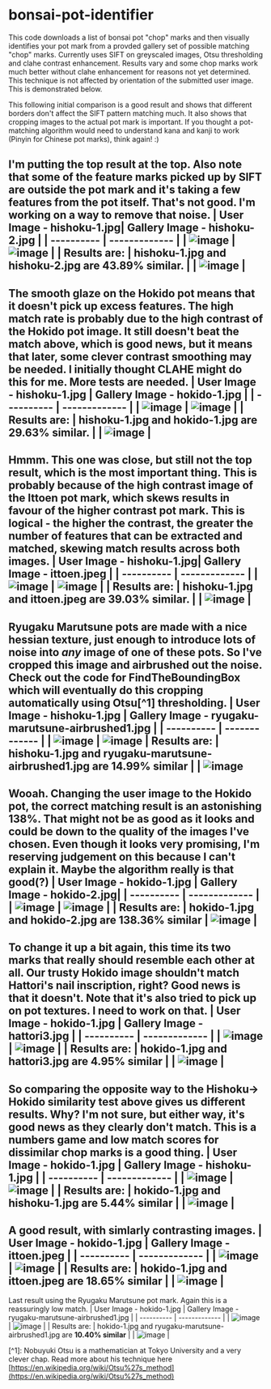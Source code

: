 # bonsai-pot-identifier
This code downloads a list of bonsai pot "chop" marks and then visually identifies your pot mark from a provded gallery set of possible matching "chop" marks. Currently uses SIFT on greyscaled images, Otsu thresholding and clahe contrast enhancement. Results vary and some chop marks work much better without clahe enhancement for reasons not yet determined. This technique is not affected by orientation of the submitted user image. This is demonstrated below.

This following initial comparison is a good result and shows that different borders don't affect the SIFT pattern matching much. It also shows that cropping images to the actual pot mark is important. If you thought a pot-matching algorithm would need to understand kana and kanji to work (Pinyin for Chinese pot marks), think again! :)

I'm putting the top result at the top. Also note that some of the feature marks picked up by SIFT are outside the pot mark and it's taking a few features from the pot itself. That's not good. I'm working on a way to remove that noise.
| User Image - hishoku-1.jpg| Gallery Image - hishoku-2.jpg |
| ---------- | ------------- |
| ![image](https://github.com/mandeldebugger/bonsai-pot-identifier/assets/2265446/9e8ad47a-33e7-4732-8d60-b8265355abd0) | ![image](https://github.com/mandeldebugger/bonsai-pot-identifier/assets/2265446/d812b852-44b8-4898-9293-29e9cc219cfb) |
| Results are: | hishoku-1.jpg and hishoku-2.jpg are **43.89% similar**. |
| ![image](https://github.com/mandeldebugger/bonsai-pot-identifier/assets/2265446/a90b54ee-0008-464b-9115-c5f36dda4252) |
------------------------------

The smooth glaze on the Hokido pot means that it doesn't pick up excess features. The high match rate is probably due to the high contrast of the Hokido pot image. It still doesn't beat the match above, which is good news, but it means that later, some clever contrast smoothing may be needed. I initially thought CLAHE might do this for me. More tests are needed.
| User Image - hishoku-1.jpg | Gallery Image - hokido-1.jpg |
| ---------- | ------------- |
| ![image](https://github.com/mandeldebugger/bonsai-pot-identifier/assets/2265446/9e8ad47a-33e7-4732-8d60-b8265355abd0) | ![image](https://github.com/mandeldebugger/bonsai-pot-identifier/assets/2265446/881b5a41-7ebc-4925-b558-aab9b1db0f7e) |
| Results are: | hishoku-1.jpg and hokido-1.jpg are **29.63% similar**. |
| ![image](https://github.com/mandeldebugger/bonsai-pot-identifier/assets/2265446/05f88708-1ead-4e7f-bc1e-649bf8345a8a) |
------------------------------

Hmmm. This one was close, but still not the top result, which is the most important thing. This is probably because of the high contrast image of the Ittoen pot mark, which skews results in favour of the higher contrast pot mark. This is logical - the higher the contrast, the greater the number of features that can be extracted and matched, skewing match results across both images.
| User Image - hishoku-1.jpg| Gallery Image - ittoen.jpeg |
| ---------- | ------------- |
| ![image](https://github.com/mandeldebugger/bonsai-pot-identifier/assets/2265446/9e8ad47a-33e7-4732-8d60-b8265355abd0) | ![image](https://github.com/mandeldebugger/bonsai-pot-identifier/assets/2265446/2ea01962-5216-4860-a8ca-2f79bb6fea7a) |
| Results are: | hishoku-1.jpg and ittoen.jpeg are **39.03% similar**. |
| ![image](https://github.com/mandeldebugger/bonsai-pot-identifier/assets/2265446/0688acc6-42ad-47de-aea3-73f2b5cc7155) |
------------------------------

Ryugaku Marutsune pots are made with a nice hessian texture, just enough to introduce lots of noise into _any_ image of one of these pots. So I've cropped this image and airbrushed out the noise. Check out the code for FindTheBoundingBox which will eventually do this cropping automatically using Otsu[^1] thresholding. 
| User Image - hishoku-1.jpg | Gallery Image - ryugaku-marutsune-airbrushed1.jpg |
| ---------- | ------------- |
| ![image](https://github.com/mandeldebugger/bonsai-pot-identifier/assets/2265446/9e8ad47a-33e7-4732-8d60-b8265355abd0) | ![image](https://github.com/mandeldebugger/bonsai-pot-identifier/assets/2265446/d9e61f44-b4c7-414a-8c3c-135118d0693a)
| Results are: | hishoku-1.jpg and ryugaku-marutsune-airbrushed1.jpg are **14.99% similar** |
| ![image](https://github.com/mandeldebugger/bonsai-pot-identifier/assets/2265446/be95ef00-add1-4378-a28d-2b655369d1e1)
------------------------------

Wooah. Changing the user image to the Hokido pot, the correct matching result is an astonishing 138%. That might not be as good as it looks and could be down to the quality of the images I've chosen. Even though it looks very promising, I'm reserving judgement on this because I can't explain it. Maybe the algorithm really is that good(?)
| User Image - hokido-1.jpg | Gallery Image - hokido-2.jpg|
| ---------- | ------------- |
| ![image](https://github.com/mandeldebugger/bonsai-pot-identifier/assets/2265446/055ca81a-3e30-404d-a444-a60ddfa36777) | ![image](https://github.com/mandeldebugger/bonsai-pot-identifier/assets/2265446/919434f9-7303-404b-ae28-89f6e80976ed) |
| Results are: | hokido-1.jpg and hokido-2.jpg are **138.36% similar**
| ![image](https://github.com/mandeldebugger/bonsai-pot-identifier/assets/2265446/0d119d32-7884-4453-b899-b2f9c6610e3e) |
------------------------------

To change it up a bit again, this time its two marks that really should resemble each other at all. Our trusty Hokido image shouldn't match Hattori's nail inscription, right? Good news is that it doesn't. Note that it's also tried to pick up on pot textures. I need to work on that.
| User Image - hokido-1.jpg | Gallery Image - hattori3.jpg |
| ---------- | ------------- |
| ![image](https://github.com/mandeldebugger/bonsai-pot-identifier/assets/2265446/055ca81a-3e30-404d-a444-a60ddfa36777) | ![image](https://github.com/mandeldebugger/bonsai-pot-identifier/assets/2265446/25d67394-1852-4d66-a8e4-bb4ebe17bd6e) |
| Results are: | hokido-1.jpg and hattori3.jpg are **4.95% similar** |
| ![image](https://github.com/mandeldebugger/bonsai-pot-identifier/assets/2265446/46d9a325-a536-4023-97d6-961d851b968b) |
------------------------------

So comparing the opposite way to the Hishoku-> Hokido similarity test above gives us different results. Why? I'm not sure, but either way, it's good news as they clearly don't match. This is a numbers game and low match scores for dissimilar chop marks is a good thing.
| User Image - hokido-1.jpg | Gallery Image - hishoku-1.jpg |
| ---------- | ------------- |
| ![image](https://github.com/mandeldebugger/bonsai-pot-identifier/assets/2265446/055ca81a-3e30-404d-a444-a60ddfa36777) | ![image](https://github.com/mandeldebugger/bonsai-pot-identifier/assets/2265446/9e8ad47a-33e7-4732-8d60-b8265355abd0) |
| Results are: | hokido-1.jpg and hishoku-1.jpg are **5.44% similar** |
| ![image](https://github.com/mandeldebugger/bonsai-pot-identifier/assets/2265446/6e0b1e43-5ab0-41e1-8ba4-ae351de394a3) |
------------------------------

A good result, with simlarly contrasting images.
| User Image - hokido-1.jpg | Gallery Image - ittoen.jpeg |
| ---------- | ------------- |
| ![image](https://github.com/mandeldebugger/bonsai-pot-identifier/assets/2265446/055ca81a-3e30-404d-a444-a60ddfa36777) | ![image](https://github.com/mandeldebugger/bonsai-pot-identifier/assets/2265446/2ea01962-5216-4860-a8ca-2f79bb6fea7a) |
| Results are: | hokido-1.jpg and ittoen.jpeg are **18.65% similar** |
| ![image](https://github.com/mandeldebugger/bonsai-pot-identifier/assets/2265446/54bfef47-d6ea-433b-9d96-093abd742d6b) | 
------------------------------

Last result using the Ryugaku Marutsune pot mark. Again this is a reassuringly low match.
| User Image - hokido-1.jpg | Gallery Image - ryugaku-marutsune-airbrushed1.jpg |
| ---------- | ------------- |
| ![image](https://github.com/mandeldebugger/bonsai-pot-identifier/assets/2265446/055ca81a-3e30-404d-a444-a60ddfa36777) | ![image](https://github.com/mandeldebugger/bonsai-pot-identifier/assets/2265446/0d319f1d-8dd1-40a7-938c-437bde0f646f) |
| Results are: | hokido-1.jpg and ryugaku-marutsune-airbrushed1.jpg are **10.40% similar** |
| ![image](https://github.com/mandeldebugger/bonsai-pot-identifier/assets/2265446/7101a154-4526-4468-8358-9e5f86864ffb) |




​[^1]: Nobuyuki Otsu is a mathematician at Tokyo University and a very clever chap. Read more about his technique here [https://en.wikipedia.org/wiki/Otsu%27s_method](https://en.wikipedia.org/wiki/Otsu%27s_method)

